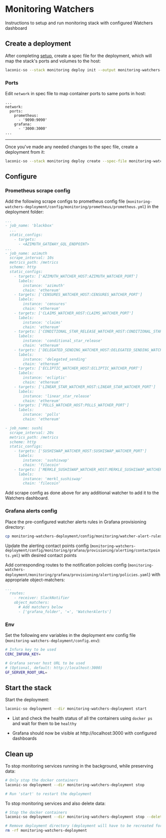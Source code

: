 # Monitoring Watchers

Instructions to setup and run monitoring stack with configured Watchers dashboard

## Create a deployment

After completing [setup](./README.md#setup), create a spec file for the deployment, which will map the stack's ports and volumes to the host:

```bash
laconic-so --stack monitoring deploy init --output monitoring-watchers-spec.yml
```

### Ports

Edit `network` in spec file to map container ports to same ports in host:

```
...
network:
  ports:
    prometheus:
      - '9090:9090'
    grafana:
      - '3000:3000'
...
```

---

Once you've made any needed changes to the spec file, create a deployment from it:

```bash
laconic-so --stack monitoring deploy create --spec-file monitoring-watchers-spec.yml --deployment-dir monitoring-watchers-deployment
```

## Configure

### Prometheus scrape config

Add the following scrape configs to prometheus config file (`monitoring-watchers-deployment/config/monitoring/prometheus/prometheus.yml`) in the deployment folder:

  ```yml
  ...
  - job_name: 'blackbox'
    ...
    static_configs:
      - targets:
        - <AZIMUTH_GATEWAY_GQL_ENDPOINT>
  ...
  - job_name: azimuth
    scrape_interval: 10s
    metrics_path: /metrics
    scheme: http
    static_configs:
      - targets: ['AZIMUTH_WATCHER_HOST:AZIMUTH_WATCHER_PORT']
        labels:
          instance: 'azimuth'
          chain: 'ethereum'
      - targets: ['CENSURES_WATCHER_HOST:CENSURES_WATCHER_PORT']
        labels:
          instance: 'censures'
          chain: 'ethereum'
      - targets: ['CLAIMS_WATCHER_HOST:CLAIMS_WATCHER_PORT']
        labels:
          instance: 'claims'
          chain: 'ethereum'
      - targets: ['CONDITIONAL_STAR_RELEASE_WATCHER_HOST:CONDITIONAL_STAR_RELEASE_WATCHER_PORT']
        labels:
          instance: 'conditional_star_release'
          chain: 'ethereum'
      - targets: ['DELEGATED_SENDING_WATCHER_HOST:DELEGATED_SENDING_WATCHER_PORT']
        labels:
          instance: 'delegated_sending'
          chain: 'ethereum'
      - targets: ['ECLIPTIC_WATCHER_HOST:ECLIPTIC_WATCHER_PORT']
        labels:
          instance: 'ecliptic'
          chain: 'ethereum'
      - targets: ['LINEAR_STAR_WATCHER_HOST:LINEAR_STAR_WATCHER_PORT']
        labels:
          instance: 'linear_star_release'
          chain: 'ethereum'
      - targets: ['POLLS_WATCHER_HOST:POLLS_WATCHER_PORT']
        labels:
          instance: 'polls'
          chain: 'ethereum'

  - job_name: sushi
    scrape_interval: 20s
    metrics_path: /metrics
    scheme: http
    static_configs:
      - targets: ['SUSHISWAP_WATCHER_HOST:SUSHISWAP_WATCHER_PORT']
        labels:
          instance: 'sushiswap'
          chain: 'filecoin'
      - targets: ['MERKLE_SUSHISWAP_WATCHER_HOST:MERKLE_SUSHISWAP_WATCHER_PORT']
        labels:
          instance: 'merkl_sushiswap'
          chain: 'filecoin'
  ```

Add scrape config as done above for any additional watcher to add it to the Watchers dashboard.

### Grafana alerts config

Place the pre-configured watcher alerts rules in Grafana provisioning directory:

  ```bash
  cp monitoring-watchers-deployment/config/monitoring/watcher-alert-rules.yml monitoring-watchers-deployment/config/monitoring/grafana/provisioning/alerting/
  ```

Update the alerting contact points config (`monitoring-watchers-deployment/config/monitoring/grafana/provisioning/alerting/contactpoints.yml`) with desired contact points

Add corresponding routes to the notification policies config (`monitoring-watchers-deployment/monitoring/grafana/provisioning/alerting/policies.yaml`) with appropriate object-matchers:

  ```yml
  ...
    routes:
      - receiver: SlackNotifier
      object_matchers:
        # Add matchers below
        - ['grafana_folder', '=', 'WatcherAlerts']
  ```

### Env

Set the following env variables in the deployment env config file (`monitoring-watchers-deployment/config.env`):

  ```bash
  # Infura key to be used
  CERC_INFURA_KEY=

  # Grafana server host URL to be used
  # (Optional, default: http://localhost:3000)
  GF_SERVER_ROOT_URL=
  ```

## Start the stack

Start the deployment:

```bash
laconic-so deployment --dir monitoring-watchers-deployment start
```

* List and check the health status of all the containers using `docker ps` and wait for them to be `healthy`

* Grafana should now be visible at http://localhost:3000 with configured dashboards

## Clean up

To stop monitoring services running in the background, while preserving data:

```bash
# Only stop the docker containers
laconic-so deployment --dir monitoring-watchers-deployment stop

# Run 'start' to restart the deployment
```

To stop monitoring services and also delete data:

```bash
# Stop the docker containers
laconic-so deployment --dir monitoring-watchers-deployment stop --delete-volumes

# Remove deployment directory (deployment will have to be recreated for a re-run)
rm -rf monitoring-watchers-deployment
```
